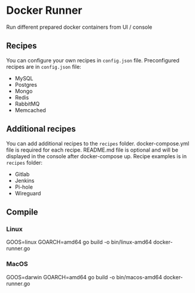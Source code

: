 # Docker Runner

Run different prepared docker containers from UI / console

## Recipes
You can configure your own recipes in `config.json` file.
Preconfigured recipes are in `config.json` file:

- MySQL      	      
- Postgres   	      
- Mongo
- Redis
- RabbitMQ
- Memcached

## Additional recipes
You can add additional recipes to the `recipes` folder. 
docker-compose.yml file is required for each recipe.
README.md file is optional and will be displayed in the console after docker-compose up.
Recipe examples is in `recipes` folder:

- Gitlab
- Jenkins
- Pi-hole
- Wireguard

## Compile

### Linux
GOOS=linux GOARCH=amd64 go build -o bin/linux-amd64 docker-runner.go

### MacOS
GOOS=darwin GOARCH=amd64 go build -o bin/macos-amd64 docker-runner.go